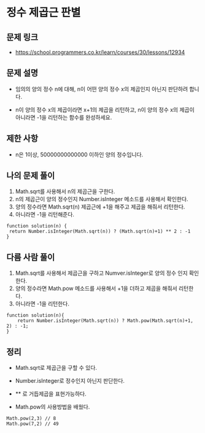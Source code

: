 # 정수 제곱근 판별

## 문제 링크

- https://school.programmers.co.kr/learn/courses/30/lessons/12934

## 문제 설명

- 임의의 양의 정수 n에 대해, n이 어떤 양의 정수 x의 제곱인지 아닌지 판단하려 합니다.

- n이 양의 정수 x의 제곱이라면 x+1의 제곱을 리턴하고, n이 양의 정수 x의 제곱이 아니라면 -1을 리턴하는 함수를 완성하세요.

## 제한 사항

- n은 1이상, 50000000000000 이하인 양의 정수입니다.

## 나의 문제 풀이

1. Math.sqrt를 사용해서 n의 제곱근을 구한다.
2. n의 제곱근이 양의 정수인지 Number.isInteger 메소드를 사용해서 확인한다. 
3. 양의 정수라면 Math.sqrt(n) 제곱근에 +1을 해주고 제곱을 해줘서 리턴한다.
4. 아니라면 -1을 리턴해준다.

```Js
function solution(n) {
 return Number.isInteger(Math.sqrt(n)) ? (Math.sqrt(n)+1) ** 2 : -1
}
```

## 다름 사람 풀이

1. Math.sqrt를 사용해서 제곱근을 구하고 Numver.isInteger로 양의 정수 인지 확인한다.
2. 양의 정수라면 Math.pow 메소드를 사용해서 +1을 더하고 제곱을 해줘서 리턴한다.
3. 아니라면 -1을 리턴한다.

```Js
function solution(n){
    return Number.isInteger(Math.sqrt(n)) ? Math.pow(Math.sqrt(n)+1, 2) : -1;
}
```

## 정리

- Math.sqrt로 제곱근을 구할 수 있다.

- Number.isInteger로 정수인지 아닌지 판단한다.

- ** 로 거듭제곱을 표현가능하다.

- Math.pow의 사용방법을 배웠다.
```Js
Math.pow(2,3) // 8
Math.pow(7,2) // 49
```


